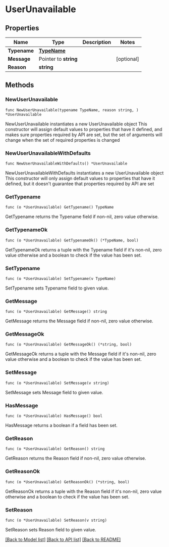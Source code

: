 # UserUnavailable

## Properties

Name | Type | Description | Notes
------------ | ------------- | ------------- | -------------
**Typename** | [**TypeName**](TypeName.md) |  | 
**Message** | Pointer to **string** |  | [optional] 
**Reason** | **string** |  | 

## Methods

### NewUserUnavailable

`func NewUserUnavailable(typename TypeName, reason string, ) *UserUnavailable`

NewUserUnavailable instantiates a new UserUnavailable object
This constructor will assign default values to properties that have it defined,
and makes sure properties required by API are set, but the set of arguments
will change when the set of required properties is changed

### NewUserUnavailableWithDefaults

`func NewUserUnavailableWithDefaults() *UserUnavailable`

NewUserUnavailableWithDefaults instantiates a new UserUnavailable object
This constructor will only assign default values to properties that have it defined,
but it doesn't guarantee that properties required by API are set

### GetTypename

`func (o *UserUnavailable) GetTypename() TypeName`

GetTypename returns the Typename field if non-nil, zero value otherwise.

### GetTypenameOk

`func (o *UserUnavailable) GetTypenameOk() (*TypeName, bool)`

GetTypenameOk returns a tuple with the Typename field if it's non-nil, zero value otherwise
and a boolean to check if the value has been set.

### SetTypename

`func (o *UserUnavailable) SetTypename(v TypeName)`

SetTypename sets Typename field to given value.


### GetMessage

`func (o *UserUnavailable) GetMessage() string`

GetMessage returns the Message field if non-nil, zero value otherwise.

### GetMessageOk

`func (o *UserUnavailable) GetMessageOk() (*string, bool)`

GetMessageOk returns a tuple with the Message field if it's non-nil, zero value otherwise
and a boolean to check if the value has been set.

### SetMessage

`func (o *UserUnavailable) SetMessage(v string)`

SetMessage sets Message field to given value.

### HasMessage

`func (o *UserUnavailable) HasMessage() bool`

HasMessage returns a boolean if a field has been set.

### GetReason

`func (o *UserUnavailable) GetReason() string`

GetReason returns the Reason field if non-nil, zero value otherwise.

### GetReasonOk

`func (o *UserUnavailable) GetReasonOk() (*string, bool)`

GetReasonOk returns a tuple with the Reason field if it's non-nil, zero value otherwise
and a boolean to check if the value has been set.

### SetReason

`func (o *UserUnavailable) SetReason(v string)`

SetReason sets Reason field to given value.



[[Back to Model list]](../README.md#documentation-for-models) [[Back to API list]](../README.md#documentation-for-api-endpoints) [[Back to README]](../README.md)


